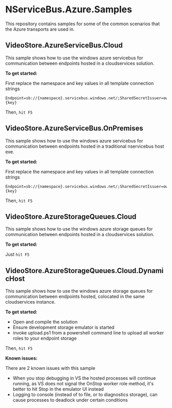NServiceBus.Azure.Samples
=========================

This repository contains samples for some of the common scenarios that the Azure transports are used in.

VideoStore.AzureServiceBus.Cloud
--------------------------------

This sample shows how to use the windows azure servicebus for communication between endpoints hosted in a cloudservices solution.

**To get started:**

First replace the namespace and key values in all template connection strings

	Endpoint=sb://{namespace}.servicebus.windows.net/;SharedSecretIssuer=owner;SharedSecretValue={key}	

Then, `hit F5`

VideoStore.AzureServiceBus.OnPremises
-------------------------------------

This sample shows how to use the windows azure servicebus for communication between endpoints hosted in a traditional nservicebus host exe.

**To get started:**

First replace the namespace and key values in all template connection strings

	Endpoint=sb://{namespace}.servicebus.windows.net/;SharedSecretIssuer=owner;SharedSecretValue={key}	

Then, `hit F5`

VideoStore.AzureStorageQueues.Cloud
-----------------------------------

This sample shows how to use the windows azure storage queues for communication between endpoints hosted in a cloudservices solution.

**To get started:**

Just `hit F5`

VideoStore.AzureStorageQueues.Cloud.DynamicHost
-----------------------------------------------

This sample shows how to use the windows azure storage queues for communication between endpoints hosted, colocated in the same cloudservices instance.

**To get started:**

- Open and compile the solution
- Ensure development storage emulator is started
- invoke upload.ps1 from a powershell command line to upload all worker roles to your endpoint storage

Then, `hit F5`

**Known issues:**

There are 2 known issues with this sample

- When you stop debugging in VS the hosted processes will continue running, as VS does not signal the OnStop worker role method, it's better to hit Stop in the emulator UI instead
- Logging to console (instead of to file, or to diagnostics storage), can cause processes to deadlock under certain conditions